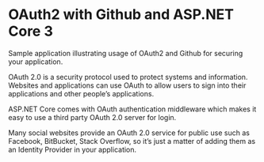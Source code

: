 # OAuth2 with Github and ASP.NET Core 3

Sample application illustrating usage of OAuth2 and Github for securing your application.

OAuth 2.0 is a security protocol used to protect systems and information. Websites and applications can use OAuth to allow users to sign into their applications and other people’s applications.

ASP.NET Core comes with OAuth authentication middleware which makes it easy to use a third party OAuth 2.0 server for login.

Many social websites provide an OAuth 2.0 service for public use such as Facebook, BitBucket, Stack Overflow, so it’s just a matter of adding them as an Identity Provider in your application.

